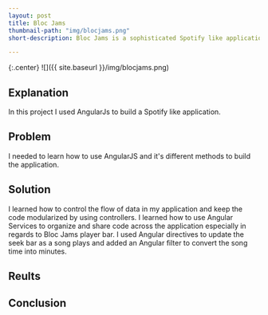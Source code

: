 ```yaml
---
layout: post
title: Bloc Jams
thumbnail-path: "img/blocjams.png"
short-description: Bloc Jams is a sophisticated Spotify like application built using AngularJS.

---
```


{:.center}
![]({{ site.baseurl }}/img/blocjams.png)

## Explanation
In this project I used AngularJs to build a Spotify like application.

## Problem
I needed to learn how to use AngularJS and it's different methods to build the application.

## Solution
I learned how to control the flow of data in my application and keep the code modularized by using controllers. I learned how to use Angular Services to organize and share code across the application especially in regards to Bloc Jams player bar. I used Angular directives to update the seek bar as a song plays and added an Angular filter to convert the song time into minutes.

## Reults


## Conclusion
